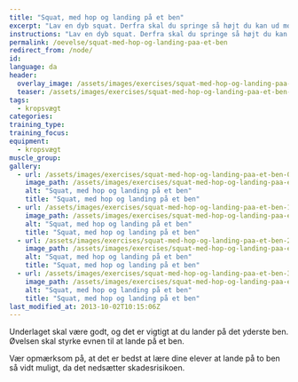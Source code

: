 ```yaml
---
title: "Squat, med hop og landing på et ben"
excerpt: "Lav en dyb squat. Derfra skal du springe så højt du kan ud mod den ene side, hvor du lander på det yderste ben og finder balancen."
instructions: "Lav en dyb squat. Derfra skal du springe så højt du kan ud mod den ene side, hvor du lander på det yderste ben og finder balancen."
permalink: /oevelse/squat-med-hop-og-landing-paa-et-ben
redirect_from: /node/
id: 
language: da
header:
  overlay_image: /assets/images/exercises/squat-med-hop-og-landing-paa-et-ben-0.jpg
  teaser: /assets/images/exercises/squat-med-hop-og-landing-paa-et-ben-0-320.jpg
tags:
  - kropsvægt
categories:
training_type: 
training_focus: 
equipment:
  - kropsvægt
muscle_group:
gallery:
  - url: /assets/images/exercises/squat-med-hop-og-landing-paa-et-ben-0.jpg
    image_path: /assets/images/exercises/squat-med-hop-og-landing-paa-et-ben-0-320.jpg
    alt: "Squat, med hop og landing på et ben"
    title: "Squat, med hop og landing på et ben"
  - url: /assets/images/exercises/squat-med-hop-og-landing-paa-et-ben-1.jpg
    image_path: /assets/images/exercises/squat-med-hop-og-landing-paa-et-ben-1-320.jpg
    alt: "Squat, med hop og landing på et ben"
    title: "Squat, med hop og landing på et ben"
  - url: /assets/images/exercises/squat-med-hop-og-landing-paa-et-ben-2.jpg
    image_path: /assets/images/exercises/squat-med-hop-og-landing-paa-et-ben-2-320.jpg
    alt: "Squat, med hop og landing på et ben"
    title: "Squat, med hop og landing på et ben"
  - url: /assets/images/exercises/squat-med-hop-og-landing-paa-et-ben-3.jpg
    image_path: /assets/images/exercises/squat-med-hop-og-landing-paa-et-ben-3-320.jpg
    alt: "Squat, med hop og landing på et ben"
    title: "Squat, med hop og landing på et ben"
last_modified_at: 2013-10-02T10:15:06Z
---
```


Underlaget skal være godt, og det er vigtigt at du lander på det yderste ben. Øvelsen skal styrke evnen til at lande på et ben.

Vær opmærksom på, at det er bedst at lære dine elever at lande på to ben så vidt muligt, da det nedsætter skadesrisikoen.
